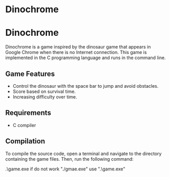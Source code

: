 # Dinochrome
# Dinochrome

Dinochrome is a game inspired by the dinosaur game that appears in Google Chrome when there is no Internet connection. This game is implemented in the C programming language and runs in the command line.

## Game Features

- Control the dinosaur with the space bar to jump and avoid obstacles.
- Score based on survival time.
- Increasing difficulty over time.

## Requirements

- C compiler 


## Compilation

To compile the source code, open a terminal and navigate to the directory containing the game files. Then, run the following command:


.\game.exe if do not work "./gmae.exe" use ".\\game.exe"

